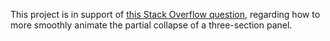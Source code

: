 This project is in support of [this Stack Overflow question](https://stackoverflow.com/q/78916107/115145),
regarding how to more smoothly animate the partial collapse of a three-section panel.

